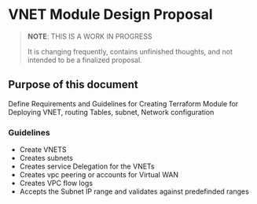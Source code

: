 # VNET Module Design Proposal 

> **NOTE**: THIS IS A WORK IN PROGRESS
>
> It is changing frequently, contains unfinished thoughts, and not intended to be a finalized proposal.

## Purpose of this document
Define Requirements and Guidelines for Creating Terraform Module for Deploying VNET, routing Tables, subnet, Network configuration 

### Guidelines

- Create VNETS
- Creates subnets
- Creates service Delegation for the VNETs
- Creates vpc peering or accounts for Virtual WAN
- Creates VPC flow logs
- Accepts the Subnet IP range and validates against predefinded ranges


 


